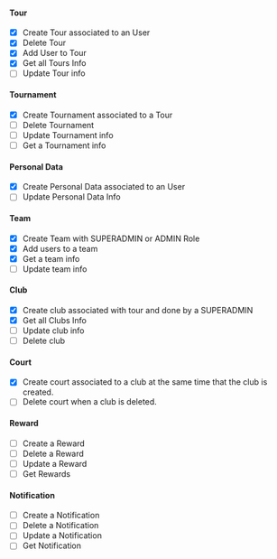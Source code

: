 #### Tour

-   [x] Create Tour associated to an User
-   [x] Delete Tour
-   [x] Add User to Tour
-   [x] Get all Tours Info
-   [ ] Update Tour info

#### Tournament

-   [x] Create Tournament associated to a Tour
-   [ ] Delete Tournament
-   [ ] Update Tournament info
-   [ ] Get a Tournament info

#### Personal Data

-   [x] Create Personal Data associated to an User
-   [ ] Update Personal Data Info

#### Team

-   [x] Create Team with SUPERADMIN or ADMIN Role
-   [x] Add users to a team
-   [x] Get a team info
-   [ ] Update team info

#### Club

-   [x] Create club associated with tour and done by a SUPERADMIN
-   [x] Get all Clubs Info
-   [ ] Update club info
-   [ ] Delete club

#### Court

-   [x] Create court associated to a club at the same time that the club is created.
-   [ ] Delete court when a club is deleted.

#### Reward

-   [ ] Create a Reward
-   [ ] Delete a Reward
-   [ ] Update a Reward
-   [ ] Get Rewards

#### Notification

-   [ ] Create a Notification
-   [ ] Delete a Notification
-   [ ] Update a Notification
-   [ ] Get Notification
